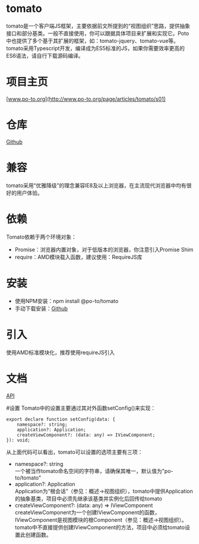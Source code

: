 # tomato
tomato是一个客户端JS框架，主要依据前文所提到的“视图组织”思路，提供抽象接口和部分基类。一般不直接使用，你可以跟据具体项目来扩展和实现它。Poto中也提供了多个基于其扩展的框架，如：tomato-jquery、tomato-vue等。tomato采用Typescript开发，编译成为ES5标准的JS，如果你需要效率更高的ES6语法，请自行下载源码编译。

# 项目主页
[www.po-to.org](http://www.po-to.org/page/articles/tomato/s01)

# 仓库
[Github](https://github.com/po-to/tomato)

# 兼容
tomato采用“优雅降级”的理念兼容IE8及以上浏览器，在主流现代浏览器中均有很好的用户体验。 

# 依赖
Tomato依赖于两个环境对象：
- Promise：浏览器内置对象，对于低版本的浏览器，你注意引入Promise Shim
- require：AMD模块载入函数，建议使用：RequireJS库

# 安装
- 使用NPM安装：npm install @po-to/tomato
- 手动下载安装：[Github](https://github.com/po-to/tomato)

# 引入
使用AMD标准模块化，推荐使用requireJS引入

# 文档
[API](http://www.po-to.org/static/api/tomato)

#设置
Tomato中的设置主要通过其对外函数setConfig()来实现：
```
export declare function setConfig(data: {
    namespace?: string;
    application?: Application;
    createViewComponent?: (data: any) => IViewComponent;
}): void;
```
从上面代码可以看出，tomato可以设置的选项主要有三项：
- namespace?: string   
一个被当作tomato命名空间的字符串，请确保其唯一，默认值为"po-to/tomato"
- application?: Application   
Application为“根会话”（参见：概述->视图组织），tomato中提供Application的抽象基类，项目中必须先继承该基类并实例化后回传给tomato
- createViewComponent?: (data: any) => IViewComponent   
createViewComponent为一个创建IViewComponent的函数，IViewComponent是视图模块的根Component（参见：概述->视图组织）。tomato中不直接提供创建IViewComponent的方法，项目中必须给tomato设置此创建函数。